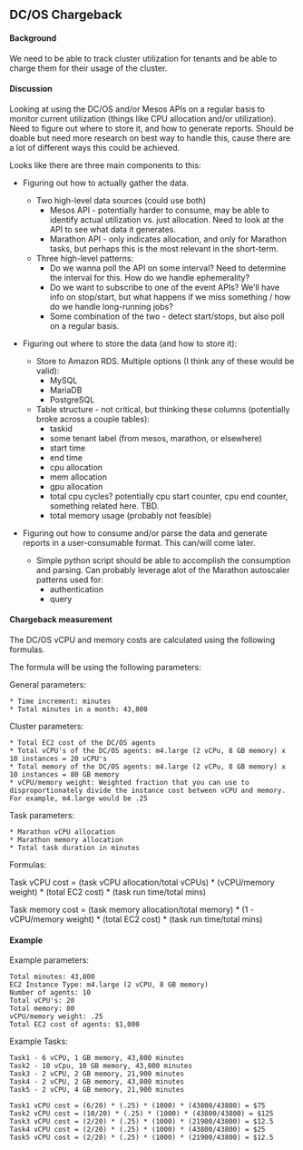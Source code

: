 ## DC/OS Chargeback

#### Background

We need to be able to track cluster utilization for tenants and be able to charge them for their usage of the cluster.

#### Discussion

Looking at using the DC/OS and/or Mesos APIs on a regular basis to monitor current utilization (things like CPU allocation and/or utilization).  Need to figure out where to store it, and how to generate reports.  Should be doable but need more research on best way to handle this, cause there are a lot of different ways this could be achieved.

Looks like there are three main components to this:

* Figuring out how to actually gather the data.

    * Two high-level data sources (could use both)
        * Mesos API - potentially harder to consume, may be able to identify actual utilization vs. just allocation.  Need to look at the API to see what data it generates.
        * Marathon API - only indicates allocation, and only for Marathon tasks, but perhaps this is the most relevant in the short-term.
    * Three high-level patterns:
        * Do we wanna poll the API on some interval?  Need to determine the interval for this.  How do we handle ephemerality?
        * Do we want to subscribe to one of the event APIs?  We'll have info on stop/start, but what happens if we miss something / how do we handle long-running jobs?
        * Some combination of the two - detect start/stops, but also poll on a regular basis. 

* Figuring out where to store the data (and how to store it):

    * Store to Amazon RDS.  Multiple options (I think any of these would be valid):
        * MySQL
        * MariaDB
        * PostgreSQL
    * Table structure - not critical, but thinking these columns (potentially broke across a couple tables):
        * taskid
        * some tenant label (from mesos, marathon, or elsewhere)
        * start time
        * end time
        * cpu allocation
        * mem allocation
        * gpu allocation
        * total cpu cycles? potentially cpu start counter, cpu end counter, something related here.  TBD.
        * total memory usage (probably not feasible)

* Figuring out how to consume and/or parse the data and generate reports in a user-consumable format. This can/will come later.

	* Simple python script should be able to accomplish the consumption and parsing. Can probably leverage alot of the Marathon autoscaler patterns used for:
        * authentication
        * query
	
#### Chargeback measurement



The DC/OS vCPU and memory costs are calculated using the following formulas.

The formula will be using the following parameters:

General parameters:

	* Time increment: minutes
	* Total minutes in a month: 43,800

Cluster parameters:

	* Total EC2 cost of the DC/OS agents
	* Total vCPU's of the DC/OS agents: m4.large (2 vCPu, 8 GB memory) x 10 instances = 20 vCPU's
	* Total memory of the DC/OS agents: m4.large (2 vCPu, 8 GB memory) x 10 instances = 80 GB memory
	* vCPU/memory weight: Weighted fraction that you can use to disproportionately divide the instance cost between vCPU and memory. For example, m4.large would be .25

Task parameters:

	* Marathon vCPU allocation
	* Marathon memory allocation
	* Total task duration in minutes

Formulas:

Task vCPU cost = (task vCPU allocation/total vCPUs) * (vCPU/memory weight) * (total EC2 cost) * (task run time/total mins)

Task memory cost = (task memory allocation/total memory) * (1 - vCPU/memory weight) * (total EC2 cost) * (task run time/total mins)

#### Example

Example parameters:

	Total minutes: 43,800
	EC2 Instance Type: m4.large (2 vCPU, 8 GB memory)
	Number of agents: 10
	Total vCPU's: 20
	Total memory: 80
	vCPU/memory weight: .25
	Total EC2 cost of agents: $1,000

Example Tasks:

	Task1 - 6 vCPU, 1 GB memory, 43,800 minutes
	Task2 - 10 vCpu, 10 GB memory, 43,800 minutes
	Task3 - 2 vCPU, 2 GB memory, 21,900 minutes
	Task4 - 2 vCPU, 2 GB memory, 43,800 minutes
	Task5 - 2 vCPU, 4 GB memory, 21,900 minutes

	Task1 vCPU cost = (6/20) * (.25) * (1000) * (43800/43800) = $75
	Task2 vCPU cost = (10/20) * (.25) * (1000) * (43800/43800) = $125
	Task3 vCPU cost = (2/20) * (.25) * (1000) * (21900/43800) = $12.5
	Task4 vCPU cost = (2/20) * (.25) * (1000) * (43800/43800) = $25
	Task5 vCPU cost = (2/20) * (.25) * (1000) * (21900/43800) = $12.5
     
